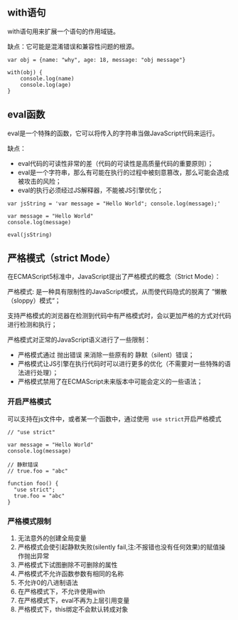 ## with语句

with语句用来扩展一个语句的作用域链。

缺点：它可能是混淆错误和兼容性问题的根源。

```
var obj = {name: "why", age: 18, message: "obj message"}

with(obj) {
	console.log(name)
	console.log(age)
}
```

## eval函数

eval是一个特殊的函数，它可以将传入的字符串当做JavaScript代码来运行。

缺点：

- eval代码的可读性非常的差（代码的可读性是高质量代码的重要原则）；
- eval是一个字符串，那么有可能在执行的过程中被刻意篡改，那么可能会造成被攻击的风险； 
- eval的执行必须经过JS解释器，不能被JS引擎优化；

```
var jsString = 'var message = "Hello World"; console.log(message);'

var message = "Hello World"
console.log(message)

eval(jsString)
```

## 严格模式（strict Mode）

在ECMAScript5标准中，JavaScript提出了严格模式的概念（Strict Mode）：

严格模式: 是一种具有限制性的JavaScript模式，从而使代码隐式的脱离了 ”懒散（sloppy）模式“； 

支持严格模式的浏览器在检测到代码中有严格模式时，会以更加严格的方式对代码进行检测和执行；

严格模式对正常的JavaScript语义进行了一些限制：

- 严格模式通过 抛出错误 来消除一些原有的 静默（silent）错误； 
- 严格模式让JS引擎在执行代码时可以进行更多的优化（不需要对一些特殊的语法进行处理）； 
- 严格模式禁用了在ECMAScript未来版本中可能会定义的一些语法；

### 开启严格模式

可以支持在js文件中，或者某一个函数中，通过使用` use strict`开启严格模式

```
// "use strict"

var message = "Hello World"
console.log(message)

// 静默错误
// true.foo = "abc"

function foo() {
  "use strict";
  true.foo = "abc"
}
```

### 严格模式限制

1. 无法意外的创建全局变量 
2. 严格模式会使引起静默失败(silently fail,注:不报错也没有任何效果)的赋值操作抛出异常 
3. 严格模式下试图删除不可删除的属性 
4. 严格模式不允许函数参数有相同的名称 
5. 不允许0的八进制语法 
6. 在严格模式下，不允许使用with 
7. 在严格模式下，eval不再为上层引用变量 
8. 严格模式下，this绑定不会默认转成对象

